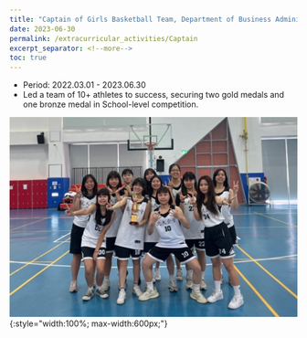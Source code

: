 ```yaml
---
title: "Captain of Girls Basketball Team, Department of Business Administration"
date: 2023-06-30
permalink: /extracurricular_activities/Captain
excerpt_separator: <!--more-->
toc: true
---
```




<!-- ---
title: "A Bridge-based Compression Algorithm for Topological Quantum Circuits [DAC 2021] [TCAD 2022]"
collection: Quantum-related
type: "Quantum-related"
permalink: /projects/bridge
venue: "Electronic Design Automation Lab (Prof. Yao-Wen Chang)"
date: 2019-11-01
location: "National Taiwan University, Taiwan"
--- -->


* Period: 2022.03.01 - 2023.06.30
* Led a team of 10+ athletes to success, securing two gold medals and one bronze medal in School-level competition.

<!--more-->
![Picture](/images/IMG_7900.JPG){:style="width:100%; max-width:600px;"}
<!-- [More information here]() -->



